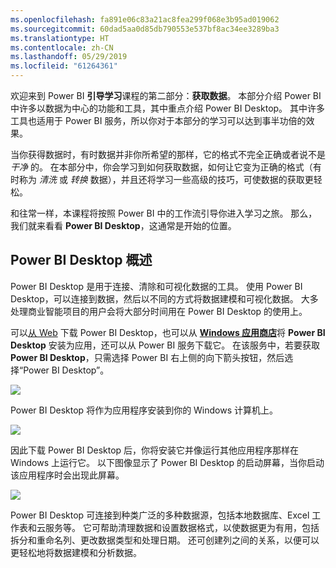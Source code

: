 ```yaml
---
ms.openlocfilehash: fa891e06c83a21ac8fea299f068e3b95ad019062
ms.sourcegitcommit: 60dad5aa0d85db790553e537bf8ac34ee3289ba3
ms.translationtype: HT
ms.contentlocale: zh-CN
ms.lasthandoff: 05/29/2019
ms.locfileid: "61264361"
---
```

欢迎来到 Power BI **引导学习**课程的第二部分：**获取数据**。 本部分介绍 Power BI 中许多以数据为中心的功能和工具，其中重点介绍 Power BI Desktop。 其中许多工具也适用于 Power BI 服务，所以你对于本部分的学习可以达到事半功倍的效果。

当你获得数据时，有时数据并非你所希望的那样，它的格式不完全正确或者说不是 *干净* 的。 在本部分中，你会学习到如何获取数据，如何让它变为正确的格式（有时称为 *清洗* 或 *转换* 数据），并且还将学习一些高级的技巧，可使数据的获取更轻松。

和往常一样，本课程将按照 Power BI 中的工作流引导你进入学习之旅。 那么，我们就来看看 **Power BI Desktop**，这通常是开始的位置。

## <a name="an-overview-of-power-bi-desktop"></a>Power BI Desktop 概述
Power BI Desktop 是用于连接、清除和可视化数据的工具。 使用 Power BI Desktop，可以连接到数据，然后以不同的方式将数据建模和可视化数据。 大多处理商业智能项目的用户会将大部分时间用在 Power BI Desktop 的使用上。

可以[从 Web](http://go.microsoft.com/fwlink/?LinkID=521662) 下载 Power BI Desktop，也可以从 [**Windows 应用商店**](http://aka.ms/pbidesktopstore)将 **Power BI Desktop** 安装为应用，还可以从 Power BI 服务下载它。 在该服务中，若要获取 **Power BI Desktop**，只需选择 Power BI 右上侧的向下箭头按钮，然后选择“Power BI Desktop”。

![](media/1-1-overview-of-power-bi-desktop/1-1_1.png)

Power BI Desktop 将作为应用程序安装到你的 Windows 计算机上。

![](media/1-1-overview-of-power-bi-desktop/1-1_2.png)

因此下载 Power BI Desktop 后，你将安装它并像运行其他应用程序那样在 Windows 上运行它。 以下图像显示了 Power BI Desktop 的启动屏幕，当你启动该应用程序时会出现此屏幕。

![](media/1-1-overview-of-power-bi-desktop/1-1_3.png)

Power BI Desktop 可连接到种类广泛的多种数据源，包括本地数据库、Excel 工作表和云服务等。 它可帮助清理数据和设置数据格式，以使数据更为有用，包括拆分和重命名列、更改数据类型和处理日期。 还可创建列之间的关系，以便可以更轻松地将数据建模和分析数据。

